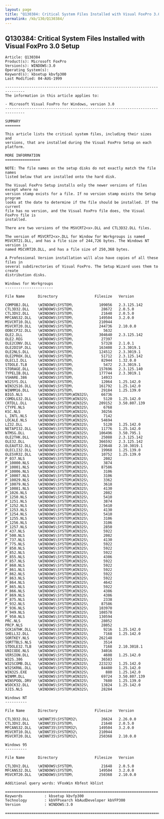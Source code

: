 ```yaml
---
layout: page
title: "Q130384: Critical System Files Installed with Visual FoxPro 3.0 Setup"
permalink: /kb/130/Q130384/
---
```


## Q130384: Critical System Files Installed with Visual FoxPro 3.0 Setup

	Article: Q130384
	Product(s): Microsoft FoxPro
	Version(s): WINDOWS:3.0
	Operating System(s): 
	Keyword(s): kbsetup kbvfp300
	Last Modified: 04-AUG-1999
	
	-------------------------------------------------------------------------------
	The information in this article applies to:
	
	- Microsoft Visual FoxPro for Windows, version 3.0 
	-------------------------------------------------------------------------------
	
	SUMMARY
	=======
	
	This article lists the critical system files, including their sizes and
	versions, that are installed during the Visual FoxPro Setup on each platform.
	
	MORE INFORMATION
	================
	
	NOTE: The file names on the setup disks do not exactly match the file names
	listed below that are installed onto the hard disk.
	
	The Visual FoxPro Setup installs only the newer versions of files except where no
	version stamp exists for a file. If no version stamp exists the Setup program
	looks at the date to determine if the file should be installed. If the current
	file has no version, and the Visual FoxPro file does, the Visual FoxPro file is
	installed.
	
	There are two versions of the MSVCRT2<x>.DLL and CTL3D32.DLL files.
	
	The version of MSVCRT2<x>.DLL for Window for Workgroups is named
	MSVCRT21.DLL, and has a file size of 244,726 bytes. The Windows NT version is
	named MSCVRT20.DLL, and has a file size of 250,368 bytes.
	
	A Professional Version installation will also have copies of all these files in
	several subdirectories of Visual FoxPro. The Setup Wizard uses them to create
	distribution disks.
	
	Windows for Workgroups
	----------------------
	
	File Name      Directory                 Filesize   Version
	
	COMPOBJ.DLL    \WINDOWS\SYSTEM\            109056   2.3.125.142
	CTL3D32.DLL    \WINDOWS\SYSTEM\             28672   2.0.5.0
	CTL3DV2.DLL    \WINDOWS\SYSTEM\             21648   2.0.5.0
	MFCANS32.DLL   \WINDOWS\SYSTEM\            149504   3.2.0.0
	MSVCRT10.DLL   \WINDOWS\SYSTEM\            210944
	MSVCRT20.DLL   \WINDOWS\SYSTEM\            244736   2.10.0.0
	ODBCCP32.DLL   \WINDOWS\SYSTEM\              5632
	OLE2.DLL       \WINDOWS\SYSTEM\            304640   2.3.125.142
	OLE2.REG       \WINDOWS\SYSTEM\             27397
	OLE2CONV.DLL   \WINDOWS\SYSTEM\             57328   2.1.0.1
	OLE2DISP.DLL   \WINDOWS\SYSTEM\            163408   2.3.3019.1
	OLE2NLS.DLL    \WINDOWS\SYSTEM\            124512   2.3.3019.1
	OLE2PROX.DLL   \WINDOWS\SYSTEM\             51712   2.3.125.142
	OLECLI.DLL     \WINDOWS\SYSTEM\             82944   1.32.0.0
	STDOLE.TLB     \WINDOWS\SYSTEM\              5472   2.3.3019.1
	STORAGE.DLL    \WINDOWS\SYSTEM\            157696   2.3.125.140
	TYPELIB.DLL    \WINDOWS\SYSTEM\            177744   2.3.3019.1
	VSHARE.386     \WINDOWS\SYSTEM\             14933
	W32SYS.DLL     \WINDOWS\SYSTEM\             12064   1.25.142.0
	WIN32S16.DLL   \WINDOWS\SYSTEM\            161792   1.25.142.0
	WINMM16.DLL    \WINDOWS\SYSTEM\             29184   1.25.139.0
	BIG5.NLS       \WINDOWS\SYSTEM\WIN32S\      66736
	COMDLG32.DLL   \WINDOWS\SYSTEM\WIN32S\       5120   1.25.142.0
	CRTDLL.DLL     \WINDOWS\SYSTEM\WIN32S\     209152   3.50.807.139
	CTYPE.NLS      \WINDOWS\SYSTEM\WIN32S\       6768
	KSC.NLS        \WINDOWS\SYSTEM\WIN32S\      30256
	L_INTL.NLS     \WINDOWS\SYSTEM\WIN32S\       7142
	LOCALE.NLS     \WINDOWS\SYSTEM\WIN32S\      54694
	LZ32.DLL       \WINDOWS\SYSTEM\WIN32S\       5120   1.25.142.0
	NETAPI32.DLL   \WINDOWS\SYSTEM\WIN32S\      11776   1.25.142.0
	NTMSG.DLL      \WINDOWS\SYSTEM\WIN32S\     106496   3.50.795.1
	OLE2THK.DLL    \WINDOWS\SYSTEM\WIN32S\      25088   2.3.125.142
	OLE32.DLL      \WINDOWS\SYSTEM\WIN32S\     366592   2.3.125.142
	OLEAUT32.DLL   \WINDOWS\SYSTEM\WIN32S\     229648   2.10.3019.1
	OLECLI32.DLL   \WINDOWS\SYSTEM\WIN32S\      19968   1.25.139.0
	OLESVR32.DLL   \WINDOWS\SYSTEM\WIN32S\      10752   1.25.139.0
	P_037.NLS      \WINDOWS\SYSTEM\WIN32S\       2082
	P_10000.NLS    \WINDOWS\SYSTEM\WIN32S\       3874
	P_10001.NLS    \WINDOWS\SYSTEM\WIN32S\      87586
	P_10006.NLS    \WINDOWS\SYSTEM\WIN32S\       3106
	P_10007.NLS    \WINDOWS\SYSTEM\WIN32S\       3106
	P_10029.NLS    \WINDOWS\SYSTEM\WIN32S\       3362
	P_10079.NLS    \WINDOWS\SYSTEM\WIN32S\       3618
	P_10081.NLS    \WINDOWS\SYSTEM\WIN32S\       4130
	P_1026.NLS     \WINDOWS\SYSTEM\WIN32S\       2082
	P_1250.NLS     \WINDOWS\SYSTEM\WIN32S\       5410
	P_1251.NLS     \WINDOWS\SYSTEM\WIN32S\       3874
	P_1252.NLS     \WINDOWS\SYSTEM\WIN32S\       5410
	P_1253.NLS     \WINDOWS\SYSTEM\WIN32S\       4130
	P_1254.NLS     \WINDOWS\SYSTEM\WIN32S\       5410
	P_1255.NLS     \WINDOWS\SYSTEM\WIN32S\       3106
	P_1256.NLS     \WINDOWS\SYSTEM\WIN32S\       3106
	P_1257.NLS     \WINDOWS\SYSTEM\WIN32S\       2850
	P_437.NLS      \WINDOWS\SYSTEM\WIN32S\       5922
	P_500.NLS      \WINDOWS\SYSTEM\WIN32S\       2082
	P_737.NLS      \WINDOWS\SYSTEM\WIN32S\       4130
	P_775.NLS      \WINDOWS\SYSTEM\WIN32S\       5922
	P_850.NLS      \WINDOWS\SYSTEM\WIN32S\       5922
	P_852.NLS      \WINDOWS\SYSTEM\WIN32S\       5922
	P_855.NLS      \WINDOWS\SYSTEM\WIN32S\       4386
	P_857.NLS      \WINDOWS\SYSTEM\WIN32S\       5922
	P_860.NLS      \WINDOWS\SYSTEM\WIN32S\       5922
	P_861.NLS      \WINDOWS\SYSTEM\WIN32S\       5922
	P_862.NLS      \WINDOWS\SYSTEM\WIN32S\       5922
	P_863.NLS      \WINDOWS\SYSTEM\WIN32S\       5922
	P_864.NLS      \WINDOWS\SYSTEM\WIN32S\       4642
	P_865.NLS      \WINDOWS\SYSTEM\WIN32S\       5922
	P_866.NLS      \WINDOWS\SYSTEM\WIN32S\       4386
	P_869.NLS      \WINDOWS\SYSTEM\WIN32S\       4386
	P_875.NLS      \WINDOWS\SYSTEM\WIN32S\       2338
	P_932.NLS      \WINDOWS\SYSTEM\WIN32S\      87586
	P_936.NLS      \WINDOWS\SYSTEM\WIN32S\     103970
	P_949.NLS      \WINDOWS\SYSTEM\WIN32S\     108578
	P_950.NLS      \WINDOWS\SYSTEM\WIN32S\     130594
	PRC.NLS        \WINDOWS\SYSTEM\WIN32S\      28052
	PRCP.NLS       \WINDOWS\SYSTEM\WIN32S\      28052
	SCK16THK.DLL   \WINDOWS\SYSTEM\WIN32S\       9216   1.25.142.0
	SHELL32.DLL    \WINDOWS\SYSTEM\WIN32S\       7168   1.25.142.0
	SORTKEY.NLS    \WINDOWS\SYSTEM\WIN32S\     262148
	SORTTBLS.NLS   \WINDOWS\SYSTEM\WIN32S\       3514
	STDOLE32.TLB   \WINDOWS\SYSTEM\WIN32S\       7168   2.10.3018.1
	UNICODE.NLS    \WINDOWS\SYSTEM\WIN32S\      34016
	VERSION.DLL    \WINDOWS\SYSTEM\WIN32S\       4608   1.25.142.0
	W32S.386       \WINDOWS\SYSTEM\WIN32S\      36583
	W32SCOMB.DLL   \WINDOWS\SYSTEM\WIN32S\     223232   1.25.142.0
	W32SKRNL.DLL   \WINDOWS\SYSTEM\WIN32S\      84480   1.25.142.0
	WIN32S.EXE     \WINDOWS\SYSTEM\WIN32S\        880   1.25.142.0
	WINMM.DLL      \WINDOWS\SYSTEM\WIN32S\      69724   3.50.807.139
	WINSPOOL.DRV   \WINDOWS\SYSTEM\WIN32S\       7680   1.25.139.0
	WSOCK32.DLL    \WINDOWS\SYSTEM\WIN32S\      13824   1.25.142.0
	XJIS.NLS       \WINDOWS\SYSTEM\WIN32S\      28284
	
	Windows NT
	----------
	
	File Name      Directory                 Filesize   Version
	
	CTL3D32.DLL    \WINNT35\SYSTEM32\           26624   2.26.0.0
	CTL3DV2.DLL    \WINNT35\SYSTEM\             21648   2.0.5.0
	MFCANS32.DLL   \WINNT35\SYSTEM32\          149504   3.2.0.0
	MSVCRT10.DLL   \WINNT35\SYSTEM32\          210944
	MSVCRT20.DLL   \WINNT35\SYSTEM32\          250368   2.10.0.0
	
	Windows 95
	----------
	
	File Name      Directory                 Filesize   Version
	
	CTL3DV2.DLL    \WINDOWS\SYSTEM\             21648   2.0.5.0
	MFCANS32.DLL   \WINDOWS\SYSTEM\            149504   3.2.0.0
	MSVCRT20.DLL   \WINDOWS\SYSTEM\            250368   2.10.0.0
	
	Additional query words: VFoxWin Kbfest kblist
	
	======================================================================
	Keywords          : kbsetup kbvfp300 
	Technology        : kbVFPsearch kbAudDeveloper kbVFP300
	Version           : WINDOWS:3.0
	
	=============================================================================
	
